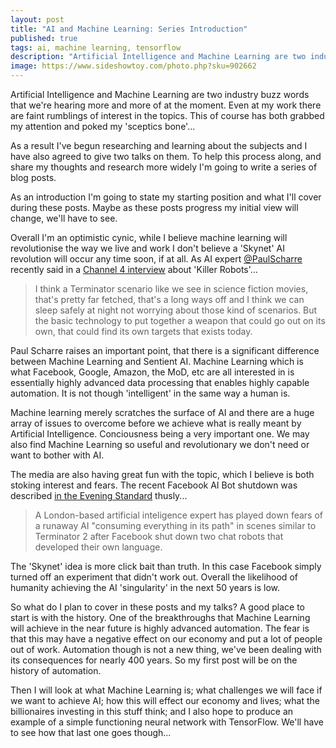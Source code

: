 ```yaml
---
layout: post
title: "AI and Machine Learning: Series Introduction"
published: true
tags: ai, machine learning, tensorflow
description: "Artificial Intelligence and Machine Learning are two industry buzz words that we're hearing more and more of at the moment."
image: https://www.sideshowtoy.com/photo.php?sku=902662
---
```

Artificial Intelligence and Machine Learning are two industry buzz words that we're hearing more and more of at the moment. Even at my work there are faint rumblings of interest in the topics. This of course has both grabbed my attention and poked my 'sceptics bone'...

As a result I've begun researching and learning about the subjects and I have also agreed to give two talks on them. To help this process along, and share my thoughts and research more widely I'm going to write a series of blog posts.

As an introduction I'm going to state my starting position and what I'll cover during these posts. Maybe as these posts progress my initial view will change, we'll have to see.

Overall I'm an optimistic cynic, while I believe machine learning will revolutionise the way we live and work I don't believe a 'Skynet' AI revolution will occur any time soon, if at all. As AI expert [@PaulScharre](https://twitter.com/PaulScharre) recently said in a [Channel 4 interview](https://www.channel4.com/news/paul-scharre-terminator-scenario-is-far-fetched) about 'Killer Robots'...

>I think a Terminator scenario like we see in science fiction movies, that's pretty far fetched, that's a long ways off and I think we can sleep safely at night not worrying about those kind of scenarios. But the basic technology to put together a weapon that could go out on its own, that could find its own targets that exists today.

Paul Scharre raises an important point, that there is a significant difference between Machine Learning and Sentient AI. Machine Learning which is what Facebook, Google, Amazon, the MoD, etc are all interested in is essentially highly advanced data processing that enables highly capable automation. It is not though 'intelligent' in the same way a human is. 

Machine learning merely scratches the surface of AI and there are a huge array of issues to overcome before we achieve what is really meant by Artificial Intelligence. Conciousness being a very important one. We may also find Machine Learning so useful and revolutionary we don't need or want to bother with AI.

The media are also having great fun with the topic, which I believe is both stoking interest and fears. The recent Facebook AI Bot shutdown was described [in the Evening Standard](https://www.standard.co.uk/news/techandgadgets/london-tech-expert-dont-expect-skynet-situation-any-time-soon-after-facebook-shuts-down-ai-a3601601.html) thusly...

> A London-based artificial inteligence expert has played down fears of a runaway AI "consuming everything in its path" in scenes similar to Terminator 2 after Facebook shut down two chat robots that developed their own language.

The 'Skynet' idea is more click bait than truth. In this case Facebook simply turned off an experiment that didn't work out. Overall the likelihood of humanity achieving the AI 'singularity' in the next 50 years is low.

So what do I plan to cover in these posts and my talks? A good place to start is with the history. One of the breakthroughs that Machine Learning will achieve in the near future is highly advanced automation. The fear is that this may have a negative effect on our economy and put a lot of people out of work. Automation though is not a new thing, we've been dealing with its consequences for nearly 400 years. So my first post will be on the history of automation.

Then I will look at what Machine Learning is; what challenges we will face if we want to achieve AI; how this will effect our economy and lives; what the billionaires investing in this stuff think; and I also hope to produce an example of a simple functioning neural network with TensorFlow. We'll have to see how that last one goes though...
